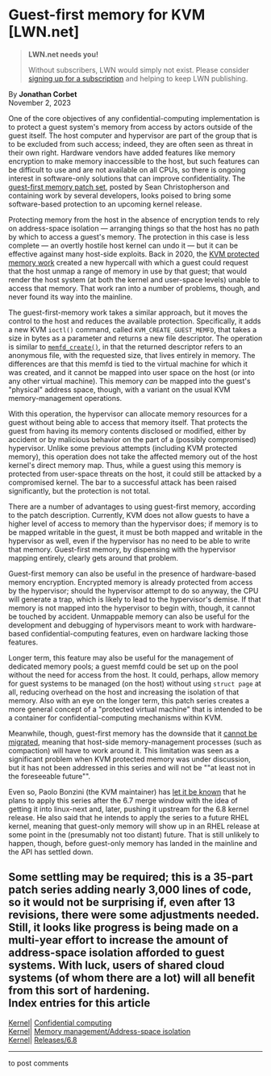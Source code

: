 # Guest-first memory for KVM [LWN.net]

> **LWN.net needs you!**
> 
> Without subscribers, LWN would simply not exist. Please consider [signing up for a subscription](/Promo/nst-nag2/subscribe) and helping to keep LWN publishing. 

By **Jonathan Corbet**  
November 2, 2023 

One of the core objectives of any confidential-computing implementation is to protect a guest system's memory from access by actors outside of the guest itself. The host computer and hypervisor are part of the group that is to be excluded from such access; indeed, they are often seen as threat in their own right. Hardware vendors have added features like memory encryption to make memory inaccessible to the host, but such features can be difficult to use and are not available on all CPUs, so there is ongoing interest in software-only solutions that can improve confidentiality. The [guest-first memory patch set](/ml/linux-kernel/20231027182217.3615211-1-seanjc@google.com/), posted by Sean Christopherson and containing work by several developers, looks poised to bring some software-based protection to an upcoming kernel release. 

Protecting memory from the host in the absence of encryption tends to rely on address-space isolation — arranging things so that the host has no path by which to access a guest's memory. The protection in this case is less complete — an overtly hostile host kernel can undo it — but it can be effective against many host-side exploits. Back in 2020, the [KVM protected memory work](/Articles/835342/) created a new hypercall with which a guest could request that the host unmap a range of memory in use by that guest; that would render the host system (at both the kernel and user-space levels) unable to access that memory. That work ran into a number of problems, though, and never found its way into the mainline. 

The guest-first-memory work takes a similar approach, but it moves the control to the host and reduces the available protection. Specifically, it adds a new KVM `ioctl()` command, called `KVM_CREATE_GUEST_MEMFD`, that takes a size in bytes as a parameter and returns a new file descriptor. The operation is similar to [`memfd_create()`](https://man7.org/linux/man-pages/man2/memfd_create.2.html), in that the returned descriptor refers to an anonymous file, with the requested size, that lives entirely in memory. The differences are that this memfd is tied to the virtual machine for which it was created, and it cannot be mapped into user space on the host (or into any other virtual machine). This memory _can_ be mapped into the guest's "physical" address space, though, with a variant on the usual KVM memory-management operations. 

With this operation, the hypervisor can allocate memory resources for a guest without being able to access that memory itself. That protects the guest from having its memory contents disclosed or modified, either by accident or by malicious behavior on the part of a (possibly compromised) hypervisor. Unlike some previous attempts (including KVM protected memory), this operation does not take the affected memory out of the host kernel's direct memory map. Thus, while a guest using this memory is protected from user-space threats on the host, it could still be attacked by a compromised kernel. The bar to a successful attack has been raised significantly, but the protection is not total. 

There are a number of advantages to using guest-first memory, according to the patch description. Currently, KVM does not allow guests to have a higher level of access to memory than the hypervisor does; if memory is to be mapped writable in the guest, it must be both mapped and writable in the hypervisor as well, even if the hypervisor has no need to be able to write that memory. Guest-first memory, by dispensing with the hypervisor mapping entirely, clearly gets around that problem. 

Guest-first memory can also be useful in the presence of hardware-based memory encryption. Encrypted memory is already protected from access by the hypervisor; should the hypervisor attempt to do so anyway, the CPU will generate a trap, which is likely to lead to the hypervisor's demise. If that memory is not mapped into the hypervisor to begin with, though, it cannot be touched by accident. Unmappable memory can also be useful for the development and debugging of hypervisors meant to work with hardware-based confidential-computing features, even on hardware lacking those features. 

Longer term, this feature may also be useful for the management of dedicated memory pools; a guest memfd could be set up on the pool without the need for access from the host. It could, perhaps, allow memory for guest systems to be managed (on the host) without using `struct page` at all, reducing overhead on the host and increasing the isolation of that memory. Also with an eye on the longer term, this patch series creates a more general concept of a "protected virtual machine" that is intended to be a container for confidential-computing mechanisms within KVM. 

Meanwhile, though, guest-first memory has the downside that it [cannot be migrated](/ml/linux-kernel/20231027182217.3615211-15-seanjc@google.com/), meaning that host-side memory-management processes (such as compaction) will have to work around it. This limitation was seen as a significant problem when KVM protected memory was under discussion, but it has not been addressed in this series and will not be ""at least not in the foreseeable future"". 

Even so, Paolo Bonzini (the KVM maintainer) has [let it be known](/ml/linux-kernel/80471c15-a37e-4129-8101-d30b8f73cb9f@redhat.com/) that he plans to apply this series after the 6.7 merge window with the idea of getting it into linux-next and, later, pushing it upstream for the 6.8 kernel release. He also said that he intends to apply the series to a future RHEL kernel, meaning that guest-only memory will show up in an RHEL release at some point in the (presumably not too distant) future. That is still unlikely to happen, though, before guest-only memory has landed in the mainline and the API has settled down. 

Some settling may be required; this is a 35-part patch series adding nearly 3,000 lines of code, so it would not be surprising if, even after 13 revisions, there were some adjustments needed. Still, it looks like progress is being made on a multi-year effort to increase the amount of address-space isolation afforded to guest systems. With luck, users of shared cloud systems (of whom there are a lot) will all benefit from this sort of hardening.  
Index entries for this article  
---  
[Kernel](/Kernel/Index)| [Confidential computing](/Kernel/Index#Confidential_computing)  
[Kernel](/Kernel/Index)| [Memory management/Address-space isolation](/Kernel/Index#Memory_management-Address-space_isolation)  
[Kernel](/Kernel/Index)| [Releases/6.8](/Kernel/Index#Releases-6.8)  
  


* * *

to post comments 

